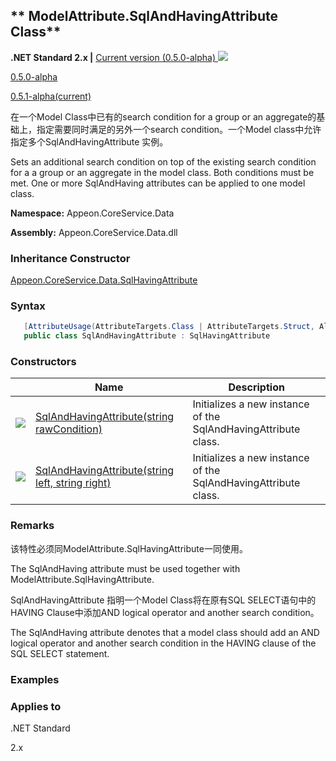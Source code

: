 ## ** ModelAttribute.SqlAndHavingAttribute Class**

**.NET Standard 2.x |**  <a href="javascript:void(0)" class="dropdown">Current version (0.5.0-alpha) <img src="~/images/dropdown.png"/></a>

<div class="otherversions"  value="versdiv">

<a href="javascript:void(0)">0.5.0-alpha</a>

<a href="javascript:void(0)">0.5.1-alpha(current)</a>

</div>

在一个Model Class中已有的search condition for a group or an aggregate的基础上，指定需要同时满足的另外一个search condition。一个Model class中允许指定多个SqlAndHavingAttribute 实例。

Sets an additional search condition on top of the existing search condition for a a group or an aggregate in the model class. Both conditions must be met. One or more SqlAndHaving attributes can be applied to one model class.

 **Namespace:** Appeon.CoreService.Data

 **Assembly:** Appeon.CoreService.Data.dll

### **Inheritance Constructor**

[Appeon.CoreService.Data.SqlHavingAttribute](../SqlHavingAttribute/SqlHavingAttribute.html)

### **Syntax**

```c#
   [AttributeUsage(AttributeTargets.Class | AttributeTargets.Struct, AllowMultiple = true)]
   public class SqlAndHavingAttribute : SqlHavingAttribute
```

### **Constructors**

|                           | Name                                                         | Description                                                         |
| ------------------------- | ------------------------------------------------------------ | ------------------------------------------------------------ |
| ![](~/images/method.jpeg) | [SqlAndHavingAttribute(string rawCondition)](Constructor/SqlAndHavingAttribute1.html) | Initializes a new instance of the SqlAndHavingAttribute class. |
| ![](~/images/method.jpeg) | [SqlAndHavingAttribute(string left, string right)](Constructor/SqlAndHavingAttribute2.html) | Initializes a new instance of the SqlAndHavingAttribute class. |

### **Remarks**

该特性必须同ModelAttribute.SqlHavingAttribute一同使用。

The SqlAndHaving attribute must be used together with ModelAttribute.SqlHavingAttribute.

SqlAndHavingAttribute 指明一个Model Class将在原有SQL SELECT语句中的HAVING Clause中添加AND logical operator and another search condition。

The SqlAndHaving attribute denotes that a model class should add an AND logical operator and another search condition in the HAVING clause of the SQL SELECT statement.

### **Examples**



### **Applies to**

.NET Standard 

2.x